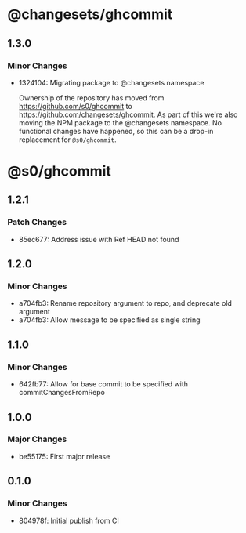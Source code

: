 # @changesets/ghcommit

## 1.3.0

### Minor Changes

- 1324104: Migrating package to @changesets namespace

  Ownership of the repository has moved from https://github.com/s0/ghcommit
  to https://github.com/changesets/ghcommit. As part of this we're also moving the
  NPM package to the @changesets namespace. No functional changes have happened,
  so this can be a drop-in replacement for `@s0/ghcommit`.

# @s0/ghcommit

## 1.2.1

### Patch Changes

- 85ec677: Address issue with Ref HEAD not found

## 1.2.0

### Minor Changes

- a704fb3: Rename repository argument to repo, and deprecate old argument
- a704fb3: Allow message to be specified as single string

## 1.1.0

### Minor Changes

- 642fb77: Allow for base commit to be specified with commitChangesFromRepo

## 1.0.0

### Major Changes

- be55175: First major release

## 0.1.0

### Minor Changes

- 804978f: Initial publish from CI
